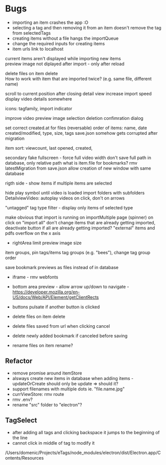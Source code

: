 # Bugs

* importing an item crashes the app :O
* selecting a tag and then removing it from an item doesn't remove the tag from selectedTags
* creating items without a file hangs the importQueue
* change the required inputs for creating items
* item urls link to localhost   

current items aren't displayed while importing new items  
preview image not diplayed after import - only after reload  

delete files on item delete  
How to work with item that are imported twice? (e.g. same file, different name)

scroll to current position after closing detail view
increase import speed  
display video details somewhere  

icons: tagfamily, import indicator

improve video preview image selection
deletion confimration dialog

set correct created.at for files
(reversable) order of items: name, date created/modified, type, size, tags
save.json somehow gets corrupted after migration

item sort: viewcount, last opened, created, 

secondary fake fullscreen - force full video width
don't save full path in database, only relative path
what is item.file for bookmarks?
rmv latestMigration from save.json
allow creation of new window with same database

rigth side - show items if multiple items are selected

hide play symbol until video is loaded
import folders with subfolders
DetailviewVideo: autoplay videos on click, don't on arrows 

"untagged" tag
type filter - display only items of selected type

make obvious that import is running on importMultiple page (spinner) on click on "import all" don't change items that are already getting imported, deactivate button if all are already getting imported?
"external" items and pdfs overflow on the x axis
* rightArea limit preview image size

item groups, pin tags/items
tag groups (e.g. "bees"), change tag group order

save bookmark previews as files instead of in database


* iframe - rmv webfonts
* bottom area preview - allow arrow up/down to navigate - https://developer.mozilla.org/en-US/docs/Web/API/Element/getClientRects

* buttons pulsate if another button is clicked

* delete files on item delete
* delete files saved from url when clicking cancel
* delete newly added bookmark if canceled before saving

* rename files on item rename?

## Refactor
* remove promise around itemStore
* alsways create new items in database when adding items - updateOrCreate should only be update => should it?
* support filenames with multiple dots ie. "file.name.jpg"
* currViewStore: rmv route
* rmv .env?
* rename "src" folder to "electron"?

## TagSelect
* after adding all tags and clicking backspace it jumps to the beginning of the line
* cannot click in middle of tag to modify it



/Users/domenic/Projects/eTags/node_modules/electron/dist/Electron.app/Contents/Resources
